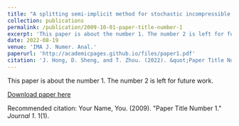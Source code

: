 ```yaml
---
title: "A splitting semi-implicit method for stochastic incompressible Euler equations on $\mathbb T^2$"
collection: publications
permalink: /publication/2009-10-01-paper-title-number-1
excerpt: 'This paper is about the number 1. The number 2 is left for future work.'
date: 2022-08-19
venue: 'IMA J. Numer. Anal.'
paperurl: 'http://academicpages.github.io/files/paper1.pdf'
citation: 'J. Hong, D. Sheng, and T. Zhou. (2022). &quot;Paper Title Number 1.&quot; <i>Journal 1</i>. 1(1).'
---
```

This paper is about the number 1. The number 2 is left for future work.

[Download paper here](http://academicpages.github.io/files/paper1.pdf)

Recommended citation: Your Name, You. (2009). "Paper Title Number 1." <i>Journal 1</i>. 1(1).
